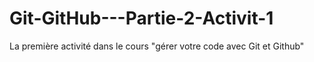 # Git-GitHub---Partie-2-Activit-1
La première activité dans le cours "gérer votre code avec Git et Github"
